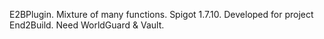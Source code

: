 E2BPlugin. Mixture of many functions. Spigot 1.7.10. Developed for project End2Build. Need WorldGuard & Vault.
